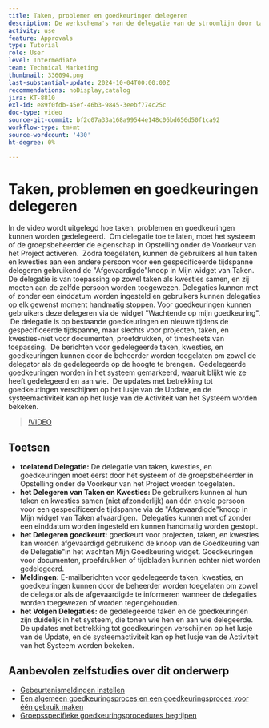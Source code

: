 ```yaml
---
title: Taken, problemen en goedkeuringen delegeren
description: De werkschema's van de delegatie van de stroomlijn door taak en goedkeuring delegatie in Opstelling toe te laten, gebruikend de "Afgevaardigde"en "Goedkeuring van de Afgevaardigde"knopen, plaatsend e-mailberichten voor taken, en het volgen van updates en systeemactiviteit voor duidelijk toezicht.
activity: use
feature: Approvals
type: Tutorial
role: User
level: Intermediate
team: Technical Marketing
thumbnail: 336094.png
last-substantial-update: 2024-10-04T00:00:00Z
recommendations: noDisplay,catalog
jira: KT-8810
exl-id: e89f0fdb-45ef-46b3-9845-3eebf774c25c
doc-type: video
source-git-commit: bf2c07a33a168a99544e148c06bd656d50f1ca92
workflow-type: tm+mt
source-wordcount: '430'
ht-degree: 0%

---
```


# Taken, problemen en goedkeuringen delegeren

In de video wordt uitgelegd hoe taken, problemen en goedkeuringen kunnen worden gedelegeerd. &#x200B; Om delegatie toe te laten, moet het systeem of de groepsbeheerder de eigenschap in Opstelling onder de Voorkeur van het Project activeren. &#x200B; Zodra toegelaten, kunnen de gebruikers al hun taken en kwesties aan een andere persoon voor een gespecificeerde tijdspanne delegeren gebruikend de &quot;Afgevaardigde&quot;knoop in Mijn widget van Taken. &#x200B; De delegatie is van toepassing op zowel taken als kwesties samen, en zij moeten aan de zelfde persoon worden toegewezen. &#x200B; Delegaties kunnen met of zonder een einddatum worden ingesteld en gebruikers kunnen delegaties op elk gewenst moment handmatig stoppen. &#x200B;
Voor goedkeuringen kunnen gebruikers deze delegeren via de widget &quot;Wachtende op mijn goedkeuring&quot;. &#x200B; De delegatie is op bestaande goedkeuringen en nieuwe tijdens de gespecificeerde tijdspanne, maar slechts voor projecten, taken, en kwesties-niet voor documenten, proefdrukken, of timesheets van toepassing. &#x200B; De berichten voor gedelegeerde taken, kwesties, en goedkeuringen kunnen door de beheerder worden toegelaten om zowel de delegator als de gedelegeerde op de hoogte te brengen. &#x200B;
Gedelegeerde goedkeuringen worden in het systeem gemarkeerd, waaruit blijkt wie ze heeft gedelegeerd en aan wie. &#x200B; De updates met betrekking tot goedkeuringen verschijnen op het lusje van de Update, en de systeemactiviteit kan op het lusje van de Activiteit van het Systeem worden bekeken. &#x200B;


>[!VIDEO](https://video.tv.adobe.com/v/336094/?quality=12&learn=on&enablevpops)

## Toetsen

* **toelatend Delegatie:** De delegatie van taken, kwesties, en goedkeuringen moet eerst door het systeem of de groepsbeheerder in Opstelling onder de Voorkeur van het Project worden toegelaten.
* **het Delegeren van Taken en Kwesties:** De gebruikers kunnen al hun taken en kwesties samen (niet afzonderlijk) aan één enkele persoon voor een gespecificeerde tijdspanne via de &quot;Afgevaardigde&quot;knoop in Mijn widget van Taken afvaardigen. &#x200B; Delegaties kunnen met of zonder een einddatum worden ingesteld en kunnen handmatig worden gestopt.
* **het Delegeren goedkeurt:** goedkeurt voor projecten, taken, en kwesties kan worden afgevaardigd gebruikend de knoop van de Goedkeuring van de Delegatie&quot;in het wachten Mijn Goedkeuring widget. &#x200B; Goedkeuringen voor documenten, proefdrukken of tijdbladen kunnen echter niet worden gedelegeerd.
* **Meldingen:** E-mailberichten voor gedelegeerde taken, kwesties, en goedkeuringen kunnen door de beheerder worden toegelaten om zowel de delegator als de afgevaardigde te informeren wanneer de delegaties worden toegewezen of worden tegengehouden.
* **het Volgen Delegaties:** de gedelegeerde taken en de goedkeuringen zijn duidelijk in het systeem, die tonen wie hen en aan wie delegeerde. &#x200B; De updates met betrekking tot goedkeuringen verschijnen op het lusje van de Update, en de systeemactiviteit kan op het lusje van de Activiteit van het Systeem worden bekeken.


## Aanbevolen zelfstudies over dit onderwerp

* [Gebeurtenismeldingen instellen](/help/administration-and-setup/email-and-in-app-notifications/admin-set-up-event-notifications.md)
* [Een algemeen goedkeuringsproces en een goedkeuringsproces voor één gebruik maken](/help/manage-work/approval-processes-and-milestone-paths/create-a-single-use-approval-process.md)
* [Groepsspecifieke goedkeuringsprocedures begrijpen](/help/administration-and-setup/approval-processes-and-milestone-paths/group-specific-approval-processes.md)


